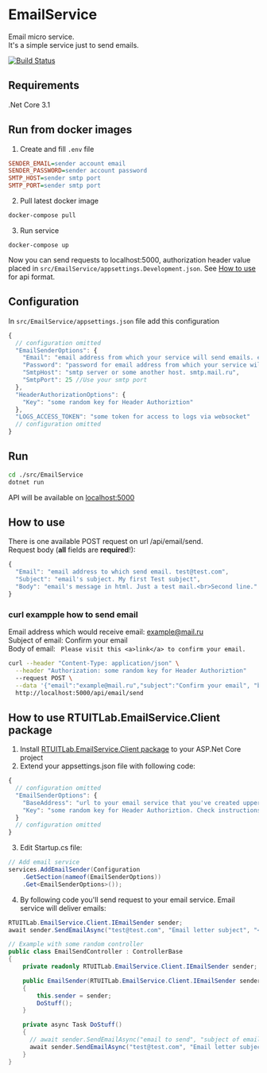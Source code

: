 # EmailService
Email micro service.  
It's a simple service just to send emails.

[![Build Status](https://dev.azure.com/rtuitlab/RTU%20IT%20Lab/_apis/build/status/EmailService?branchName=master)](https://dev.azure.com/rtuitlab/RTU%20IT%20Lab/_build/latest?definitionId=102&branchName=master)
## Requirements

.Net Core 3.1

## Run from docker images

1. Create and fill `.env` file
```ini
SENDER_EMAIL=sender account email
SENDER_PASSWORD=sender account password
SMTP_HOST=sender smtp port
SMTP_PORT=sender smtp port
```

2. Pull latest docker image
```bash
docker-compose pull
```

3. Run service
```
docker-compose up
```
Now you can send requests to localhost:5000, authorization header value placed in `src/EmailService/appsettings.Development.json`. See [How to use](#how-to-use) for api format.

## Configuration

In ```src/EmailService/appsettings.json``` file add this configuration
```js
{
  // configuration omitted
  "EmailSenderOptions": {
    "Email": "email address from which your service will send emails. example@gmail.com",
    "Password": "password for email address from which your service will send emails. superhardpassword",
    "SmtpHost": "smtp server or some another host. smtp.mail.ru",
    "SmtpPort": 25 //Use your smtp port
  },
  "HeaderAuthorizationOptions": {
    "Key": "some random key for Header Authoriztion"
  },
  "LOGS_ACCESS_TOKEN": "some token for access to logs via websocket"
  // configuration omitted
}
```
## Run
```bash
cd ./src/EmailService
dotnet run
```
API will be available on [localhost:5000](http://localhost:5000)

## How to use

There is one available POST request on url /api/email/send.  
Request body (__all__ fields are __required__!):  
```js
{
  "Email": "email address to which send email. test@test.com",
  "Subject": "email's subject. My first Test subject",
  "Body": "email's message in html. Just a test mail.<br>Second line."
}
```
### curl exampple how to send email
Email address which would receive email: example@mail.ru  
Subject of email: Confirm your email  
Body of email: ``` Please visit this <a>link</a> to confirm your email.```
```bash
curl --header "Content-Type: application/json" \
  --header "Authorization: some random key for Header Authoriztion"
  --request POST \
  --data '{"email":"example@mail.ru","subject":"Confirm your email", "body":"Please visit this <a>link</a> to confirm your email."}' \
  http://localhost:5000/api/email/send
```

## How to use RTUITLab.EmailService.Client package

1. Install [RTUITLab.EmailService.Client package](https://dev.azure.com/rtuitlab/RTU%20IT%20Lab/_packaging?_a=package&feed=ITLab&package=RTUITLab.EmailService.Client&protocolType=NuGet) to your ASP.Net Core project
2. Extend your appsettings.json file with following code:  
```js
{
  // configuration omitted
  "EmailSenderOptions": {
    "BaseAddress": "url to your email service that you've created upper. http://localhost:5000",
    "Key": "some random key for Header Authoriztion. Check instructions above"
  }
  // configuration omitted
}
```
3. Edit Startup.cs file:
```c#
// Add email service
services.AddEmailSender(Configuration
    .GetSection(nameof(EmailSenderOptions))
    .Get<EmailSenderOptions>());
```
4. By following code you'll send request to your email service. Email service will deliver emails:
```c#
RTUITLab.EmailService.Client.IEmailSender sender;
await sender.SendEmailAsync("test@test.com", "Email letter subject", "<h1>Html body</h1>")
```
```c#
// Example with some random controller
public class EmailSendController : ControllerBase
{
    private readonly RTUITLab.EmailService.Client.IEmailSender sender;

    public EmailSender(RTUITLab.EmailService.Client.IEmailSender sender)
    {
        this.sender = sender;
        DoStuff();
    }

    private async Task DoStuff()
    {
      // await sender.SendEmailAsync("email to send", "subject of email", "html body - message to send via email");
      await sender.SendEmailAsync("test@test.com", "Email letter subject", "<h1>Html body</h1>");
    }
}
```